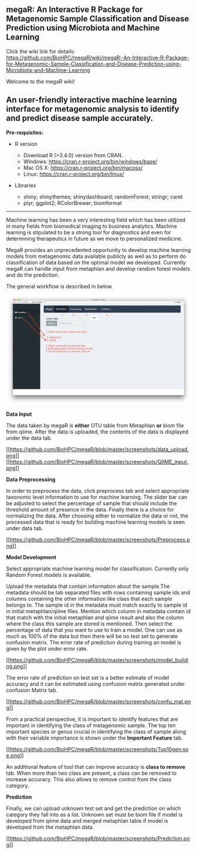 megaR: An Interactive R Package for Metagenomic Sample Classification and Disease Prediction using Microbiota and Machine Learning
-----------------------------------------------------------------------

Click the wiki link for details:
<https://github.com/BioHPC/megaR/wiki/megaR:-An-Interactive-R-Package-for-Metagenomic-Sample-Classification-and-Disease-Prediction-using-Microbiota-and-Machine-Learning>

Welcome to the megaR wiki!

An user-friendly interactive machine learning interface for metagenomic analysis to identify and predict disease sample accurately.
----
**Pre-requisites:**

* R version
    * Download R (>3.4.0) version from CRAN.
    * Windows: https://cran.r-project.org/bin/windows/base/
    * Mac OS X: https://cran.r-project.org/bin/macosx/
    * Linux: https://cran.r-project.org/bin/linux/

* Libraries
    * shiny; shinythemes; shinydashboard; randomForest; stringr; caret
    * plyr; ggplot2; RColorBrewer; biomformat
----
Machine learning has been a very interesting field which has been utilized in many fields from biomedical imaging to business analytics. Machine learning is stipulated to be a strong tool for diagnostics and even for determining therapeutics in future as we move to personalized medicine. 

MegaR provides an unprecedented opportunity to develop  machine learning models from metagenomic data available publicly as well as to perform do classification of data based on the optimal model we developed. Currently megaR can handle input from metaphlan and develop random forest models and do the prediction. 

The general workflow is described in below.


![](https://github.com/BioHPC/megaR/blob/master/screenshots/Interface.png)

**Data Input**

The data taken by megaR is **either** OTU table from Metaphlan **or** biom file from qiime.
After the data is uploaded, the contents of the data is displayed under the data tab.

[[https://github.com/BioHPC/megaR/blob/master/screenshots/data_upload.png]]
[[https://github.com/BioHPC/megaR/blob/master/screenshots/QIIME_input.png]]

**Data Preprocessing**

In order to preprocess the data, click preprocess tab and select appropriate taxonomic level information to use for machine learning. The slider bar can be adjusted to select the percentage of sample that should include the threshold amount of presence in the data. Finally there is a choice for normalizing the data. After choosing either to normalize the data or not, the processed data that is ready for building machine learning models is seen under data tab.

[[https://github.com/BioHPC/megaR/blob/master/screenshots/Preprocess.png]]

**Model Development**

Select appropriate machine learning model for classification. Currently only Random Forest models is available. 

Upload the metadata that contain information about the sample.The metadata should be tab separated files with rows containing sample ids and columns containing the other information like class that each sample belongs to. The sample id in the metadata must match exactly to sample id in initial metaphlan/qiime files. Mention which column in metadata contain id that match with the initial metaphlan and qiime result and also the column where the class this sample are stored is mentioned. Then select the percentage of data that you want to use to train a model. One can use as much as 100% of the data but then there will be no test set to generate confusion matrix. The error rate of prediction during training an model is given by the plot under error rate. 

[[https://github.com/BioHPC/megaR/blob/master/screenshots/model_building.png]]

The error rate of prediction on test set is a better estimate of model accuracy and it can be estimated using confusion matrix generated under confusion Matrix tab.

[[https://github.com/BioHPC/megaR/blob/master/screenshots/confu_mat.png]]

From a practical perspective, it is important to identify features that are important in identifying the class of metagenomic sample. The top ten important species or genus crucial in identifying the class of sample along with their variable importance is shown under the **Important Feature** tab.

[[https://github.com/BioHPC/megaR/blob/master/screenshots/Top10gen:spe.png]]

An additional feature of tool that can improve accuracy is **class to remove**  tab. When more than two class are present, a class can be removed to increase accuracy. This also allows to remove control from the class category.

**Prediction**

Finally, we can upload unknown test set and get the prediction on which category they fall into as a list. Unknown set must be biom file if model is developed from qiime data and merged metaphlan table if model is developed from the metaphlan data.

[[https://github.com/BioHPC/megaR/blob/master/screenshots/Prediction.png]]
